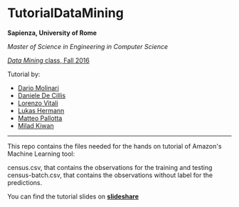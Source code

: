 # TutorialDataMining

**Sapienza, University of Rome**

*Master of Science in Engineering in Computer Science*

[*Data Mining* class, Fall 2016](http://aris.me/index.php/data-mining-2016)

Tutorial by:

- [Dario Molinari](molinari.1547862@studenti.uniroma1.it)
- [Daniele De Cillis](decillis.1528489@studenti.uniroma1.it)
- [Lorenzo Vitali](vitali.1526110@studenti.uniroma1.it)
- [Lukas Hermann](lukas.hermann@gmx.de)
- [Matteo Pallotta](matpallotta@gmail.com)
- [Milad Kiwan](kiwan.1164659@studenti.uniroma1.it)

---

This repo contains the files needed for the hands on tutorial of Amazon's Machine Learning tool:

census.csv, that contains the observations for the training and testing
census-batch.csv, that contains the observations without label for the predictions.

You can find the tutorial slides on [**slideshare**](http://www.slideshare.net/dariospin93/presentazione-tutorial-70026708
)
